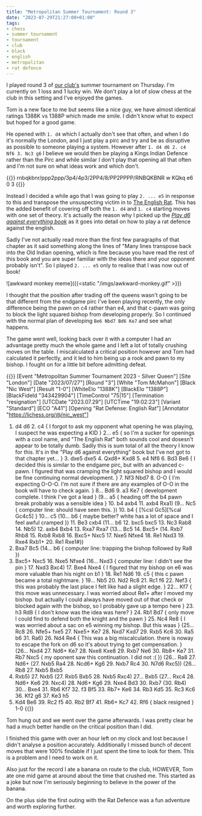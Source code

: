```yaml
---
title: "Metropolitan Summer Tournament: Round 3"
date: "2023-07-29T21:27:00+01:00"
tags:
- chess
- summer tournament
- tournament
- club
- black
- english
- metropolitan
- rat defence
---
```


I played round 3 of [our club's](https://www.metchess.org/) summer tournament
on Thursday. I'm currently on 1 loss and 1 lucky win. We don't play a lot of
slow chess at the club in this setting and I've enjoyed the games.

Tom is a new face to me but seems like a nice guy, we have almost identical
ratings 1388K vs 1388P which made me smile. I didn't know what to expect but
hoped for a good game.

He opened with `1. d4` which I actually don't see that often, and when I
do it's normally the London, and I just play a pirc and try and be as
disruptive as possible to someone playing a system. However after `1. d4 d6 2.
c4 Nf6 3. Nc3 g6` I believe we would then be playing a Kings Indian Defence
rather than the Pirc and while similar I don't play that opening all
that often and I'm not sure on what ideas work and which don't.

{{<fen desc="The English Rat: 1.d4 d6 2.c4 e5">}}
rnbqkbnr/ppp2ppp/3p4/4p3/2PP4/8/PP2PPPP/RNBQKBNR w KQkq e6 0 3
{{</fen>}}

Instead I decided a while ago that I was going to play `2. ... e5`
in response to this and transpose the unsuspecting victim in to [The English
Rat](https://lichess.org/opening/Rat_Defense_English_Rat). This has the added
benefit of covering off both the `1. d4` and `1. c4` starting moves with one
set of theory. It's actually the reason why I picked up the [_Play d6 against
everything
book_](https://www.amazon.co.uk/Play-Against-Everything-Ready-Use/dp/9056917447)
as it goes into detail on how to play a rat defence against the english.

Sadly I've not actually read more than the first few paragraphs of that
chapter as it said something along the lines of "Many lines transpose back
into the Old Indian opening, which is fine because you have read the rest of
this book and you are super familiar with the ideas there and your opponent
probably isn't". So I played `2. ... e5` only to realise that I was now out of
book!

![awkward monkey meme]({{<static "/imgs/awkward-monkey.gif" >}})

I thought that the position after trading off the queens wasn't going to be
that different from the endgame pirc I've been playing recently, the only
difference being the pawn on c4 rather than e4, and that c-pawn was going to
block the light squared bishop from developing properly. So I continued with
the normal plan of developing `Be6 Nbd7 Bd6 Ke7` and see what happens.

The game went well, looking back over it with a computer I had an advantage
pretty much the whole game and I left a lot of totally crushing moves on the
table. I miscalculated a critical position however and Tom had calculated
it perfectly, and it led to him being up a rook and pawn to my bishop. I
fought on for a little bit before admitting defeat.


{{<pgn>}}
[Event "Metropolitan Summer Tournament 2023 - Silver Queen"]
[Site "London"]
[Date "2023/07/27"]
[Round "3"]
[White "Tom McMahon"]
[Black "Nic West"]
[Result "1-0"]
[WhiteElo "1388K"]
[BlackElo "1388P"]
[BlackFideId "343429904"]
[TimeControl "75|15"]
[Termination "resignation"]
[UTCDate "2023.07.29"]
[UTCTime "19:02:23"]
[Variant "Standard"]
[ECO "A41"]
[Opening "Rat Defense: English Rat"]
[Annotator "https://lichess.org/@/nic_west"]

1. d4 d6 2. c4 { I forgot to ask my opponent what opening he was playing, I
   suspect he was expecting a KID } 2... e5 { so I'm a sucker for openings
with a cool name, and "The English Rat" both sounds cool and dosesn't appear
to be totally dumb. Sadly this is sum total of all the theory I know for this.
It's in the "Play d6 against everything" book but I've not got to that chapter
yet... } 3. dxe5 dxe5 4. Qxd8+ Kxd8 5. e4 Nf6 6. Bd3 Be6 { I decided this is
similar to the endgame pirc, but with an advanced c-pawn. I figured that was
cramping the light squared bishop and I would be fine continuing normal
development. } 7. Nf3 Nbd7 8. O-O { I'm expecting O-O-O. I'm not sure if there
are any examples of O-O in the book will have to check again. } 8... Bd6 9. a3
Ke7 { development complete. I think I've got a lead } (9... a5 { heading off
the b4 pawn break probably was a sensible idea } 10. b4 axb4 11. axb4 Rxa1)
(9... Nc5 { computer line: should have seen this. }) 10. b4 { [%csl Gc5][%cal
Gc4c5] } 10... c5 (10... b6 { maybe better? white has a lot of space and I
feel awful cramped }) 11. Be3 cxb4 (11... b6 12. bxc5 bxc5 13. Nc3 Rab8 14.
Nb5) 12. axb4 Bxb4 13. Rxa7 Rxa7 (13... Bc5 14. Bxc5+ (14. Rxb7 Rhb8 15. Rxb8
Rxb8 16. Bxc5+ Nxc5 17. Nxe5 Nfxe4 18. Re1 Nxd3 19. Rxe4 Rxb1+ 20. Re1 Rxe1#))
14. Bxa7 Bc5 (14... b6 { computer line: trapping the bishop followed by Ra8 })
15. Bxc5+ Nxc5 16. Nxe5 Nfxe4 (16... Nxd3 { computer line: I didn't see the
pin } 17. Nxd3 Bxc4) 17. Bxe4 Nxe4 { I figured that my bishop on e6 was more
valuable than his night on b1 } 18. Re1 Nd6 19. c5 { this c pawn became a
total nightmare. } 19... Nb5 20. Nd2 Rc8 21. Rc1 f6 22. Nef3 { this was
probably the last place I felt like had a slight edge. } 22... Kf7 { this move
was unnecessary. I was worried about Re1+ after I moved my bishop. but actually
I could always have moved out of that check or blocked again with the bishop,
so I probably gave up a tempo here } 23. h3 Rd8 { I don't know was the idea
was here? } 24. Rb1 Bd7 { only move I could find to defend both the knight and
the pawn } 25. Nc4 Re8 { I was worried about a sac on e5 winning my bishop.
But this waas } (25... Rc8 26. Nfe5+ fxe5 27. Nxe5+ Ke7 28. Nxd7 Kxd7 29. Rxb5
Kc6 30. Ra5 b6 31. Ra6) 26. Nd4 Re4 { This was a big miscalculation. there is
noway to escape the fork on d6 so it's about trying to get compensation. }
(26... Nxd4 27. Nd6+ Ke7 28. Nxe8 Kxe8 29. Rxb7 Ne6 30. Rb8+ Ke7 31. Rb7 Nxc5
{ my oponent saw this continuation. I did not :( }) (26... Ra8 27. Nd6+ (27.
Nxb5 Ra4 28. Ncd6+ Kg6 29. Nxb7 Rc4 30. N7d6 Rxc5)) (26... Rb8 27. Nxb5 Bxb5
28. Rxb5) 27. Nxb5 (27. Rxb5 Bxb5 28. Nxb5 Rxc4) 27... Bxb5 (27... Rxc4 28.
Nd6+ Ke6 29. Nxc4) 28. Nd6+ Kg6 29. Nxe4 Bd3 30. Rxb7 (30. Rb4) 30... Bxe4 31.
Rb6 Kf7 32. f3 Bf5 33. Rb7+ Ke6 34. Rb3 Kd5 35. Rc3 Kc6 36. Kf2 g6 37. Ke3 h5
38. Kd4 Be6 39. Rc2 f5 40. Rb2 Bf7 41. Rb6+ Kc7 42. Rf6 { black resigned } 1-0
{{</pgn>}}

Tom hung out and we went over the game afterwards. I was pretty clear he had a
much better handle on the critical position than I did.

I finished this game with over an hour left on my clock and lost because I
didn't analyse a position accurately. Additionally I missed bunch of decent
moves that were 100% findable if I just spent the time to look for them. This
is a problem and I need to work on it.

Also just for the record I ate a banana on route to the club, HOWEVER, Tom ate
one mid game at around about the time that crushed me. This started as a joke
but now I'm seriously beginning to believe in the power of the banana.

On the plus side the first outing with the Rat Defence was a fun adventure and
worth exploring further.
